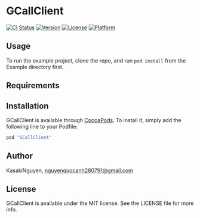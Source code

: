 # GCallClient

[![CI Status](http://img.shields.io/travis/KasakiNguyen/GCallClient.svg?style=flat)](https://travis-ci.org/KasakiNguyen/GCallClient)
[![Version](https://img.shields.io/cocoapods/v/GCallClient.svg?style=flat)](http://cocoapods.org/pods/GCallClient)
[![License](https://img.shields.io/cocoapods/l/GCallClient.svg?style=flat)](http://cocoapods.org/pods/GCallClient)
[![Platform](https://img.shields.io/cocoapods/p/GCallClient.svg?style=flat)](http://cocoapods.org/pods/GCallClient)

## Usage

To run the example project, clone the repo, and run `pod install` from the Example directory first.

## Requirements

## Installation

GCallClient is available through [CocoaPods](http://cocoapods.org). To install
it, simply add the following line to your Podfile:

```ruby
pod "GCallClient"
```

## Author

KasakiNguyen, nguyenquocanh280791@gmail.com

## License

GCallClient is available under the MIT license. See the LICENSE file for more info.
